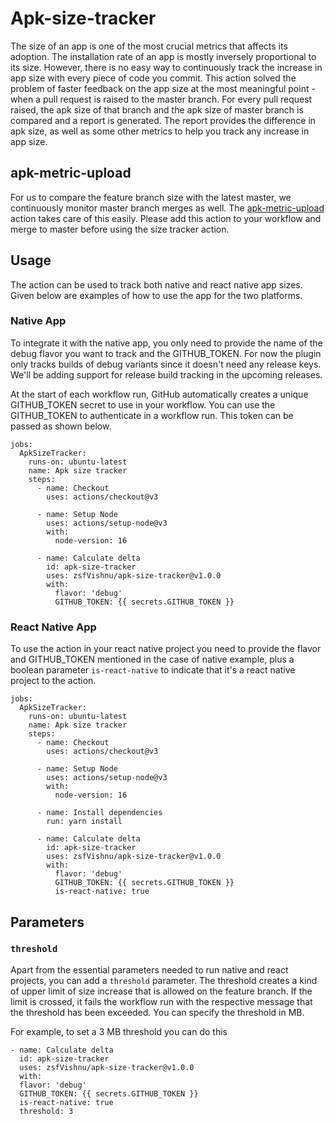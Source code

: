 # Apk-size-tracker

The size of an app is one of the most crucial metrics that affects its adoption.
The installation rate of an app is mostly inversely proportional to its size. 
However, there is no easy way to continuously track the increase in app size
with every piece of code you commit. This action solved the problem of faster 
feedback on the app size at the most meaningful point - when a pull request is
raised to the master branch. For every pull request raised, the apk size of that 
branch and the apk size of master branch is compared and a report is generated. 
The report provides the difference in apk size, as well as some other metrics 
to help you track any increase in app size. 

## apk-metric-upload

For us to compare the feature branch size with the latest master, we continuously
monitor master branch merges as well. The [apk-metric-upload](https://github.com/zsfVishnu/apk-metric-upload)
action takes care of
this easily. Please add this action to your workflow and merge to master before
using the size tracker action.


## Usage
The action can be used to track both native and react native app sizes. Given below are 
examples of how to use the app for the two platforms.

### Native App

To integrate it with the native app, you only need to provide the name of the 
debug flavor you want to track and the GITHUB_TOKEN. For now the plugin only 
tracks builds of debug variants since it doesn't need any release keys. We'll be
adding support for release build tracking in the upcoming releases. 

At the start of each workflow run, GitHub automatically creates a unique 
GITHUB_TOKEN secret to use in your workflow. You can use the GITHUB_TOKEN to 
authenticate in a workflow run. This token can be passed as shown below.

```
jobs:
  ApkSizeTracker:
    runs-on: ubuntu-latest
    name: Apk size tracker
    steps:
      - name: Checkout
        uses: actions/checkout@v3
        
      - name: Setup Node
        uses: actions/setup-node@v3
        with:
          node-version: 16
          
      - name: Calculate delta
        id: apk-size-tracker
        uses: zsfVishnu/apk-size-tracker@v1.0.0
        with:
          flavor: 'debug'
          GITHUB_TOKEN: {{ secrets.GITHUB_TOKEN }}
```

### React Native App

To use the action in your react native project you need to provide the flavor and 
GITHUB_TOKEN mentioned in the case of native example, plus a boolean parameter 
`is-react-native` to indicate that it's a react native project to the action.

```
jobs:
  ApkSizeTracker:
    runs-on: ubuntu-latest
    name: Apk size tracker
    steps:
      - name: Checkout
        uses: actions/checkout@v3
        
      - name: Setup Node
        uses: actions/setup-node@v3
        with:
          node-version: 16
          
      - name: Install dependencies
        run: yarn install
          
      - name: Calculate delta
        id: apk-size-tracker
        uses: zsfVishnu/apk-size-tracker@v1.0.0
        with:
          flavor: 'debug'
          GITHUB_TOKEN: {{ secrets.GITHUB_TOKEN }}
          is-react-native: true
```


## Parameters
### `threshold`

Apart from the essential parameters needed to run native and react projects, you 
can add a `threshold` parameter. The threshold creates a kind of upper limit of
size increase that is allowed on the feature branch. If the limit is crossed, it 
fails the workflow run with the respective message that the threshold has been
exceeded. You can specify the threshold in MB. 

For example, to set a 3 MB threshold you can do this
```
- name: Calculate delta
  id: apk-size-tracker
  uses: zsfVishnu/apk-size-tracker@v1.0.0
  with:
  flavor: 'debug'
  GITHUB_TOKEN: {{ secrets.GITHUB_TOKEN }}
  is-react-native: true
  threshold: 3
```
